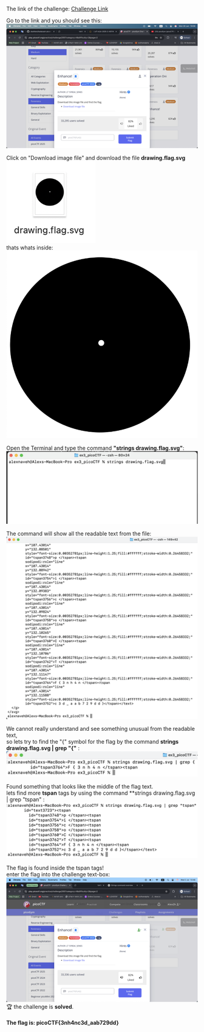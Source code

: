 The link of the challenge: [Challenge Link](https://play.picoctf.org/practice/challenge/265?category=4&difficulty=2&page=2)

Go to the link and you should see this:
![challenge_link](./img/enhance_start.png)

Click on "Download image file" and download the file **drawing.flag.svg** <br>
![file](./img/file_screenshot.png)
<br>
thats whats inside:
![inspect css](./img/file_img.png)

Open the Terminal and type the command **"strings drawing.flag.svg"**:
![terminal command](./img/part1.png)

The command will show all the readable text from the file:
![readable text](./img/part2.png)

We cannot really understand and see something unusual from the readable text, <br>
so lets try to find the "{" symbol for the flag by the command **strings drawing.flag.svg | grep "{"** :
![look for a symbol](./img/part3.png)

Found something that looks like the middle of the flag text. <br>
lets find more **tspan** tags by using the command **strings drawing.flag.svg | grep "tspan" :
![find the flag](./img/part4.png)

The flag is found inside the tspan tags! <br>
enter the flag into the challenge text-box:
![solved](./img/finish.png)
:trophy: the challenge is **solved**.  

#### The flag is: picoCTF{3nh4nc3d_aab729dd}
